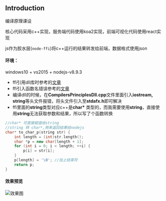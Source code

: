 ## Introduction

编译原理课设

核心代码采用c++实现，服务端代码使用koa2实现，前端可视化代码使用react实现

js作为胶水层(`node-ffi`)将c++运行的结果转发给前端，数据格式使用json

#### 环境：
windows10 + vs2015 + nodejs-v8.9.3

* ffi引用dll库时参考的[文章](https://www.jianshu.com/p/5af3ad2b0856)
* ffi引入函数名错误参考的[文章](http://www.cnblogs.com/TianFang/archive/2013/05/04/3059073.html)
* 编译dll的时候，在**CompilersPrinciplesDll.cpp**文件里面引入**iostream, string**等头文件报错，将头文件引入至**stdafx.h**即可解决
* ffi里面的**string**类型对应c++是**char\*** 类型的，而我需要使用**string**，直接使用**string**无法获取参数和结果，所以写了个函数转换
```c++
//char* 可直接赋值给string
//string 转 char*,用来返回结果给nodejs
char* to_char_p(string str) {
	int length = (int)str.length();
	char *p = new char[length + 1];
	for (int i = 0; i < length; ++i) {
		p[i] = str[i];
	}
	p[length] = '\0'; //加上结束符
	return p;
}
```
#### 效果预览
![效果图](https://github.com/xuan45/Compiler-Principle/blob/master/images/FireShot1.png)